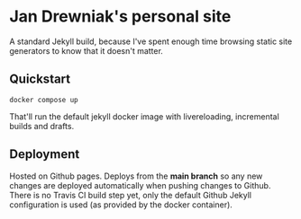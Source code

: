 # Jan Drewniak's personal site

A standard Jekyll build, because I've spent enough time browsing static
site generators to know that it doesn't matter.

## Quickstart

```
docker compose up
```

That'll run the default jekyll docker image with livereloading, incremental builds and drafts.

## Deployment

Hosted on Github pages. Deploys from the **main branch** so any new changes are deployed automatically when pushing changes to Github. There is no Travis CI build step yet, only the default Github Jekyll configuration is used (as provided by the docker container).

